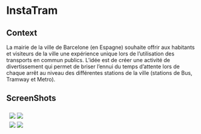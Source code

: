 <h1> InstaTram  </h1>
<h2> Context </h2>

<p>La mairie de la ville de Barcelone (en Espagne) souhaite offrir aux habitants et visiteurs de la 
ville une expérience unique lors de l’utilisation  des transports en commun publics.  L’idée est 
de créer une activité de divertissement qui permet de briser l’ennui du temps d’attente lors de 
chaque arrêt au niveau des différentes stations de la ville  (stations de Bus, Tramway et Metro).</p>

<h2> ScreenShots</h2>
<div class="row" style=" display: flex;flex-wrap: wrap;padding: 0 4px;">
  <div class="column" style="flex: 50%;
  padding: 0 4px">
    <img src="https://user-images.githubusercontent.com/71210522/120118816-d18e0c00-c194-11eb-8f5d-d8e96583cde8.jpg" style=" margin-top: 8px;
  vertical-align: middle">
    <img src="https://user-images.githubusercontent.com/71210522/120118828-e79bcc80-c194-11eb-9c87-b0a7e02ad501.jpg" style=" margin-top: 8px;
  vertical-align: middle">
  </div>
  <div class="column" style="flex: 50%;
  padding: 0 4px;">
    <img src="https://user-images.githubusercontent.com/71210522/120118830-e8346300-c194-11eb-8b77-770a06dd994e.jpg" style=" margin-top: 8px;
  vertical-align: middle">
    <img src="https://user-images.githubusercontent.com/71210522/120118833-e9659000-c194-11eb-9d41-2b01cd1d2004.jpg" style=" margin-top: 8px;
  vertical-align: middle">
  </div>
</div>

